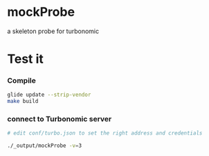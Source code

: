 # mockProbe
a skeleton probe for turbonomic


# Test it

### Compile
```bash
glide update --strip-vendor
make build
```

### connect to Turbonomic server
```bash
# edit conf/turbo.json to set the right address and credentials

./_output/mockProbe -v=3
```

